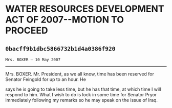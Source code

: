 # WATER RESOURCES DEVELOPMENT ACT OF 2007--MOTION TO PROCEED
## `0bacff9b1dbc5866732b1d4a0386f920`
`Mrs. BOXER — 10 May 2007`

---


Mrs. BOXER. Mr. President, as we all know, time has been reserved for 
Senator Feingold for up to an hour. He


says he is going to take less time, but he has that time, at which time 
I will respond to him. What I wish to do is lock in some time for 
Senator Pryor immediately following my remarks so he may speak on the 
issue of Iraq.